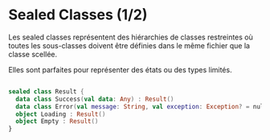 # Sealed Classes (1/2)

Les sealed classes représentent des hiérarchies de classes restreintes où toutes les sous-classes doivent être définies 
dans le même fichier que la classe scellée. 

Elles sont parfaites pour représenter des états ou des types limités.

```kotlin

sealed class Result {
  data class Success(val data: Any) : Result()
  data class Error(val message: String, val exception: Exception? = null) : Result()
  object Loading : Result()
  object Empty : Result()
}

```
